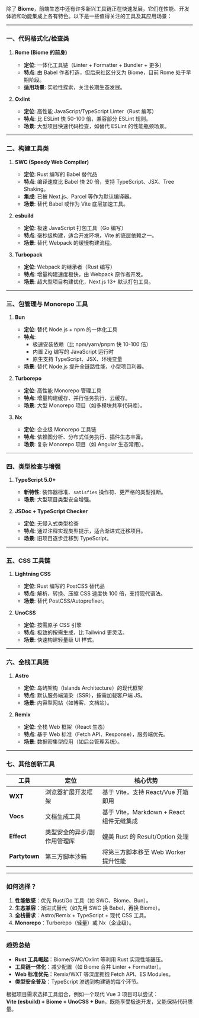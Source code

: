 除了 **Biome**，前端生态中还有许多新兴工具链正在快速发展，它们在性能、开发体验和功能集成上各有特色。以下是一些值得关注的工具及其应用场景：

---

### **一、代码格式化/检查类**
1. **Rome (Biome 的前身)**
    - **定位**: 一体化工具链（Linter + Formatter + Bundler + 更多）
    - **特点**: 由 Babel 作者打造，但后来社区分叉为 Biome，目前 Rome 处于早期阶段。
    - **适用场景**: 实验性探索，关注长期生态发展。

2. **Oxlint**
    - **定位**: 高性能 JavaScript/TypeScript Linter（Rust 编写）
    - **特点**: 比 ESLint 快 50-100 倍，兼容部分 ESLint 规则。
    - **场景**: 大型项目快速代码检查，如替代 ESLint 的性能瓶颈场景。

---

### **二、构建工具类**
1. **SWC (Speedy Web Compiler)**
    - **定位**: Rust 编写的 Babel 替代品
    - **特点**: 编译速度比 Babel 快 20 倍，支持 TypeScript、JSX、Tree Shaking。
    - **集成**: 已被 Next.js、Parcel 等作为默认编译器。
    - **场景**: 替代 Babel 或作为 Vite 底层加速工具。

2. **esbuild**
    - **定位**: 极速 JavaScript 打包工具（Go 编写）
    - **特点**: 毫秒级构建，适合开发环境，Vite 的底层依赖之一。
    - **场景**: 替代 Webpack 的缓慢构建流程。

3. **Turbopack**
    - **定位**: Webpack 的继承者（Rust 编写）
    - **特点**: 增量构建速度极快，由 Webpack 原作者开发。
    - **场景**: 超大型项目构建优化，Next.js 13+ 默认打包工具。

---

### **三、包管理与 Monorepo 工具**
1. **Bun**
    - **定位**: 替代 Node.js + npm 的一体化工具
    - **特点**:
        - 极速安装依赖（比 npm/yarn/pnpm 快 10-100 倍）
        - 内置 Zig 编写的 JavaScript 运行时
        - 原生支持 TypeScript、JSX、环境变量
    - **场景**: 替代 Node.js 提升全链路性能，小型项目利器。

2. **Turborepo**
    - **定位**: 高性能 Monorepo 管理工具
    - **特点**: 增量构建缓存、并行任务执行、云缓存。
    - **场景**: 大型 Monorepo 项目（如多模块共享代码库）。

3. **Nx**
    - **定位**: 企业级 Monorepo 工具链
    - **特点**: 依赖图分析、分布式任务执行、插件生态丰富。
    - **场景**: 复杂 Monorepo 项目（如 Angular 生态常用）。

---

### **四、类型检查与增强**
1. **TypeScript 5.0+**
    - **新特性**: 装饰器标准、`satisfies` 操作符、更严格的类型推断。
    - **场景**: 大型项目类型安全增强。

2. **JSDoc + TypeScript Checker**
    - **定位**: 无侵入式类型检查
    - **特点**: 通过注释实现类型提示，适合渐进式迁移项目。
    - **场景**: 旧项目逐步迁移到 TypeScript。

---

### **五、CSS 工具链**
1. **Lightning CSS**
    - **定位**: Rust 编写的 PostCSS 替代品
    - **特点**: 解析、转换、压缩 CSS 速度快 100 倍，支持现代语法。
    - **场景**: 替代 PostCSS/Autoprefixer。

2. **UnoCSS**
    - **定位**: 按需原子 CSS 引擎
    - **特点**: 极致的按需生成，比 Tailwind 更灵活。
    - **场景**: 快速构建轻量级 UI 样式。

---

### **六、全栈工具链**
1. **Astro**
    - **定位**: 岛屿架构（Islands Architecture）的现代框架
    - **特点**: 默认服务端渲染（SSR），按需加载客户端 JS。
    - **场景**: 内容型网站（如博客、文档站）。

2. **Remix**
    - **定位**: 全栈 Web 框架（React 生态）
    - **特点**: 基于 Web 标准（Fetch API、Response），服务端优先。
    - **场景**: 数据密集型应用（如后台管理系统）。

---

### **七、其他创新工具**
| 工具                | 定位                          | 核心优势                          |
|---------------------|-----------------------------|---------------------------------|
| **WXT**             | 浏览器扩展开发框架               | 基于 Vite，支持 React/Vue 开箱即用      |
| **Vocs**            | 文档生成工具                   | 基于 Vite，Markdown + React 组件无缝集成 |
| **Effect**          | 类型安全的异步/副作用管理库        | 媲美 Rust 的 Result/Option 处理       |
| **Partytown**       | 第三方脚本沙箱                  | 将第三方脚本移至 Web Worker 提升性能       |

---

### **如何选择？**
1. **性能敏感**：优先 Rust/Go 工具（如 SWC、Biome、Bun）。
2. **生态兼容**：渐进式替代（如先用 SWC 换 Babel，再换 Biome）。
3. **全栈需求**：Astro/Remix + TypeScript + 现代 CSS 工具。
4. **Monorepo**：Turborepo（轻量）或 Nx（企业级）。

---

### **趋势总结**
- **Rust 工具崛起**：Biome/SWC/Oxlint 等利用 Rust 实现性能碾压。
- **工具链一体化**：减少配置（如 Biome 合并 Linter + Formatter）。
- **Web 标准优先**：Remix/WXT 等深度拥抱 Fetch API、ES Modules。
- **类型安全普及**：TypeScript 渗透到构建链的每个环节。

根据项目需求选择工具组合，例如一个现代 Vue 3 项目可以尝试：  
**Vite (esbuild) + Biome + UnoCSS + Bun**，既能享受极速开发，又能保持代码质量。